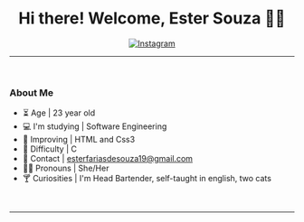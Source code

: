 <h1  align="center"> Hi there! Welcome, Ester Souza 🐈‍🍃 </h1>




<div align="center">

[![Instagram](https://img.shields.io/badge/Instagram-E4405F?style=for-the-badge&logo=instagram&logoColor=white)](https://www.instagram.com/estersouza99/)

</div>

<hr>
<br>

### About Me
- ⏳ Age | 23 year old 
- 💻 I'm studying | Software Engineering
- 🌱 Improving | HTML and Css3
- 🌵 Difficulty | C
- 💌 Contact | esterfariasdesouza19@gmail.com
- 🏳️‍🌈 Pronouns | She/Her 
- 🍸 Curiosities | I'm Head Bartender, self-taught in english, two cats 

<br>
<hr>
